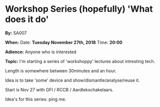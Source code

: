 # Workshop Series (hopefully) 'What does it do'


**By:** SA007

**When:** Date: **Tuesday November 27th, 2018**  Time: **20:00**

**Adience:**
Anyone who is interested 

**Topic:** I'm starting a series of 'workshoppy' lectures about intresting tech. 

Length is somewhere between 30minutes and an hour.  



Idea is to take 'some' device and show/dismantle/analyse/reuse it.  

Start is Nov 27 with GFI / RCCB / Aardlekschakelaars. 


Idea's for this series: ping me.
